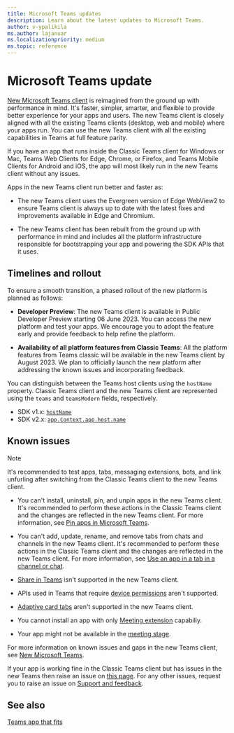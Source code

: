```yaml
---
title: Microsoft Teams updates
description: Learn about the latest updates to Microsoft Teams.
author: v-ypalikila
ms.author: lajanuar
ms.localizationpriority: medium
ms.topic: reference
---
```

# Microsoft Teams update

[New Microsoft Teams client](https://www.microsoft.com/microsoft-365/blog/2023/03/27/welcome-to-the-new-era-of-microsoft-teams/) is reimagined from the ground up with performance in mind. It's faster, simpler, smarter, and flexible to provide better experience for your apps and users. The new Teams client is closely aligned with all the existing Teams clients (desktop, web and mobile) where your apps run. You can use the new Teams client with all the existing capabilities in Teams at full feature parity.

If you have an app that runs inside the Classic Teams client for Windows or Mac, Teams Web Clients for Edge, Chrome, or Firefox, and Teams Mobile Clients for Android and iOS, the app will most likely run in the new Teams client without any issues.

Apps in the new Teams client run better and faster as:  

* The new Teams client uses the Evergreen version of Edge WebView2 to ensure Teams client is always up to date with the latest fixes and improvements available in Edge and Chromium.

* The new Teams client has been rebuilt from the ground up with performance in mind and includes all the platform infrastructure responsible for bootstrapping your app and powering the SDK APIs that it uses.  

## Timelines and rollout

To ensure a smooth transition, a phased rollout of the new platform is planned as follows:

* **Developer Preview**: The new Teams client is available in Public Developer Preview starting 06 June 2023. You can access the new platform and test your apps. We encourage you to adopt the feature early and provide feedback to help refine the platform.

* **Availability of all platform features from Classic Teams**: All the platform features from Teams classic will be available in the new Teams client by August 2023. We plan to officially launch the new platform after addressing the known issues and incorporating feedback.

You can distinguish between the Teams host clients using the `hostName` property. Classic Teams client and the new Teams client are represented using the `teams` and `teamsModern` fields, respectively.

* SDK v1.x: [`hostName`](/javascript/api/@microsoft/teams-js/hostname?view=msteams-client-js-latest&preserve-view=true)
* SDK v2.x: [`app.Context.app.host.name`](/javascript/api/@microsoft/teams-js/app.appinfo?view=msteams-client-js-latest&preserve-view=true)

## Known issues

> [!NOTE]
> It's recommended to test apps, tabs, messaging extensions, bots, and link unfurling after switching from the Classic Teams client to the new Teams client.

* You can't install, uninstall, pin, and unpin apps in the new Teams client. It's recommended to perform these actions in the Classic Teams client and the changes are reflected in the new Teams client. For more information, see [Pin apps in Microsoft Teams](https://support.microsoft.com/office/pin-an-app-for-easy-access-3045fd44-6604-4ba7-8ecc-1c0d525e89ec).

* You can't add, update, rename, and remove tabs from chats and channels in the new Teams client. It's recommended to perform these actions in the Classic Teams client and the changes are reflected in the new Teams client. For more information, see [Use an app in a tab in a channel or chat](https://support.microsoft.com/office/use-an-app-in-a-tab-in-a-channel-or-chat-83d0514f-2134-4db5-80f2-e9b43e111d57).

* [Share in Teams](../concepts/build-and-test/share-to-teams-from-personal-app-or-tab.md) isn't supported in the new Teams client.

* APIs used in Teams that require [device permissions](../concepts/device-capabilities/native-device-permissions.md) aren't supported.

* [Adaptive card tabs](../tabs/how-to/build-adaptive-card-tabs.md) aren't supported in the new Teams client.

* You cannot install an app with only [Meeting extension](../apps-in-teams-meetings/teams-apps-in-meetings.md) capabiliy.

* Your app might not be available in the [meeting stage](../apps-in-teams-meetings/build-apps-for-teams-meeting-stage.md).

For more information on known issues and gaps in the new Teams client, see [New Microsoft Teams](/microsoftteams/new-teams-desktop-admin?tabs=teams-admin-center#known-issues).

If your app is working fine in the Classic Teams client but has issues in the new Teams then raise an issue on [this page](https://github.com/MicrosoftDocs/msteams-docs/issues/new?title=&body=%F0%9F%9A%A8%20Looks%20like%20you%20arrived%20from%20the%20internal%20review%20site%20%0A%F0%9F%9A%A8%20Do%20not%20enter%20Microsoft%20confidential%20information%20here%0A%0A%5BEnter%20feedback%20here%5D%0A%0A%0A---%0A%23%23%23%23%20Document%20Details%0A%0A%E2%9A%A0%20*Do%20not%20edit%20this%20section.%20It%20is%20required%20for%20learn.microsoft.com%20%E2%9E%9F%20GitHub%20issue%20linking.*%0A%0A*%20ID%3A%204c405ed3-f304-ff58-d32d-108fc725bb6a%0A*%20Version%20Independent%20ID%3A%204c405ed3-f304-ff58-d32d-108fc725bb6a%0A*%20Content%3A%20%5BMicrosoft%20Teams%20updates%20-%20Teams%5D(https%3A%2F%2Freview.learn.microsoft.com%2Fen-us%2Fmicrosoftteams%2Fplatform%2Fresources%2Fteams-updates%3Fbranch%3Dpr-en-us-8713)%0A*%20Content%20Source%3A%20%5Bmsteams-platform%2Fresources%2Fteams-updates.md%5D(https%3A%2F%2Fgithub.com%2FMicrosoftDocs%2Fmsteams-docs%2Fblob%2Fmain%2Fmsteams-platform%2Fresources%2Fteams-updates.md)%0A*%20Service%3A%20**msteams**%0A*%20GitHub%20Login%3A%20%40v-ypalikila%0A*%20Microsoft%20Alias%3A%20**lajanuar**). For any other issues, request you to raise an issue on [Support and feedback](../feedback.md#developer-community-forums).

## See also

[Teams app that fits](../overview.md)

